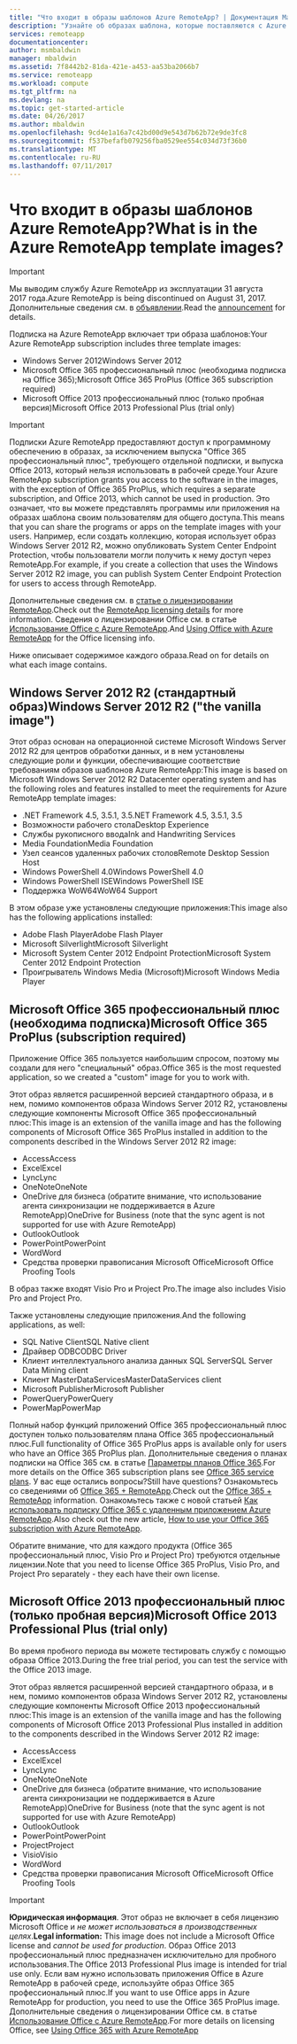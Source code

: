 ```yaml
---
title: "Что входит в образы шаблонов Azure RemoteApp? | Документация Майкрософт"
description: "Узнайте об образах шаблона, которые поставляются с Azure RemoteApp."
services: remoteapp
documentationcenter: 
author: msmbaldwin
manager: mbaldwin
ms.assetid: 7f8442b2-81da-421e-a453-aa53ba2066b7
ms.service: remoteapp
ms.workload: compute
ms.tgt_pltfrm: na
ms.devlang: na
ms.topic: get-started-article
ms.date: 04/26/2017
ms.author: mbaldwin
ms.openlocfilehash: 9cd4e1a16a7c42bd00d9e543d7b62b72e9de3fc8
ms.sourcegitcommit: f537befafb079256fba0529ee554c034d73f36b0
ms.translationtype: MT
ms.contentlocale: ru-RU
ms.lasthandoff: 07/11/2017
---
```

# <a name="what-is-in-the-azure-remoteapp-template-images"></a><span data-ttu-id="e9427-104">Что входит в образы шаблонов Azure RemoteApp?</span><span class="sxs-lookup"><span data-stu-id="e9427-104">What is in the Azure RemoteApp template images?</span></span>
> [!IMPORTANT]
> <span data-ttu-id="e9427-105">Мы выводим службу Azure RemoteApp из эксплуатации 31 августа 2017 года.</span><span class="sxs-lookup"><span data-stu-id="e9427-105">Azure RemoteApp is being discontinued on August 31, 2017.</span></span> <span data-ttu-id="e9427-106">Дополнительные сведения см. в [объявлении](https://go.microsoft.com/fwlink/?linkid=821148).</span><span class="sxs-lookup"><span data-stu-id="e9427-106">Read the [announcement](https://go.microsoft.com/fwlink/?linkid=821148) for details.</span></span>
> 
> 

<span data-ttu-id="e9427-107">Подписка на Azure RemoteApp включает три образа шаблонов:</span><span class="sxs-lookup"><span data-stu-id="e9427-107">Your Azure RemoteApp subscription includes three template images:</span></span>

* <span data-ttu-id="e9427-108">Windows Server 2012</span><span class="sxs-lookup"><span data-stu-id="e9427-108">Windows Server 2012</span></span>
* <span data-ttu-id="e9427-109">Microsoft Office 365 профессиональный плюс (необходима подписка на Office 365);</span><span class="sxs-lookup"><span data-stu-id="e9427-109">Microsoft Office 365 ProPlus (Office 365 subscription required)</span></span>
* <span data-ttu-id="e9427-110">Microsoft Office 2013 профессиональный плюс (только пробная версия)</span><span class="sxs-lookup"><span data-stu-id="e9427-110">Microsoft Office 2013 Professional Plus (trial only)</span></span>

> [!IMPORTANT]
> <span data-ttu-id="e9427-111">Подписки Azure RemoteApp предоставляют доступ к программному обеспечению в образах, за исключением выпуска "Office 365 профессиональный плюс", требующего отдельной подписки, и выпуска Office 2013, который нельзя использовать в рабочей среде.</span><span class="sxs-lookup"><span data-stu-id="e9427-111">Your Azure RemoteApp subscription grants you access to the software in the images, with the exception of Office 365 ProPlus, which requires a separate subscription, and Office 2013, which cannot be used in production.</span></span> <span data-ttu-id="e9427-112">Это означает, что вы можете представлять программы или приложения на образах шаблона своим пользователям для общего доступа.</span><span class="sxs-lookup"><span data-stu-id="e9427-112">This means that you can share the programs or apps on the template images with your users.</span></span> <span data-ttu-id="e9427-113">Например, если создать коллекцию, которая использует образ Windows Server 2012 R2, можно опубликовать System Center Endpoint Protection, чтобы пользователи могли получить к нему доступ через RemoteApp.</span><span class="sxs-lookup"><span data-stu-id="e9427-113">For example, if you create a collection that uses the Windows Server 2012 R2 image, you can publish System Center Endpoint Protection for users to access through RemoteApp.</span></span>
> 
> <span data-ttu-id="e9427-114">Дополнительные сведения см. в [статье о лицензировании RemoteApp](remoteapp-licensing.md).</span><span class="sxs-lookup"><span data-stu-id="e9427-114">Check out the [RemoteApp licensing details](remoteapp-licensing.md) for more information.</span></span> <span data-ttu-id="e9427-115">Сведения о лицензировании Office см. в статье [Использование Office с Azure RemoteApp](remoteapp-o365.md).</span><span class="sxs-lookup"><span data-stu-id="e9427-115">And [Using Office with Azure RemoteApp](remoteapp-o365.md) for the Office licensing info.</span></span>
> 
> 

<span data-ttu-id="e9427-116">Ниже описывает содержимое каждого образа.</span><span class="sxs-lookup"><span data-stu-id="e9427-116">Read on for details on what each image contains.</span></span>

## <a name="windows-server-2012-r2--the-vanilla-image"></a><span data-ttu-id="e9427-117">Windows Server 2012 R2 (стандартный образ)</span><span class="sxs-lookup"><span data-stu-id="e9427-117">Windows Server 2012 R2  ("the vanilla image")</span></span>
<span data-ttu-id="e9427-118">Этот образ основан на операционной системе Microsoft Windows Server 2012 R2 для центров обработки данных, и в нем установлены следующие роли и функции, обеспечивающие соответствие требованиям образов шаблонов Azure RemoteApp:</span><span class="sxs-lookup"><span data-stu-id="e9427-118">This image is based on Microsoft Windows Server 2012 R2 Datacenter operating system and has the following roles and features installed to meet the requirements for Azure RemoteApp template images:</span></span>

* <span data-ttu-id="e9427-119">.NET Framework 4.5, 3.5.1, 3.5</span><span class="sxs-lookup"><span data-stu-id="e9427-119">.NET Framework 4.5, 3.5.1, 3.5</span></span>
* <span data-ttu-id="e9427-120">Возможности рабочего стола</span><span class="sxs-lookup"><span data-stu-id="e9427-120">Desktop Experience</span></span>
* <span data-ttu-id="e9427-121">Службы рукописного ввода</span><span class="sxs-lookup"><span data-stu-id="e9427-121">Ink and Handwriting Services</span></span>
* <span data-ttu-id="e9427-122">Media Foundation</span><span class="sxs-lookup"><span data-stu-id="e9427-122">Media Foundation</span></span>
* <span data-ttu-id="e9427-123">Узел сеансов удаленных рабочих столов</span><span class="sxs-lookup"><span data-stu-id="e9427-123">Remote Desktop Session Host</span></span>
* <span data-ttu-id="e9427-124">Windows PowerShell 4.0</span><span class="sxs-lookup"><span data-stu-id="e9427-124">Windows PowerShell 4.0</span></span>
* <span data-ttu-id="e9427-125">Windows PowerShell ISE</span><span class="sxs-lookup"><span data-stu-id="e9427-125">Windows PowerShell ISE</span></span>
* <span data-ttu-id="e9427-126">Поддержка WoW64</span><span class="sxs-lookup"><span data-stu-id="e9427-126">WoW64 Support</span></span>

<span data-ttu-id="e9427-127">В этом образе уже установлены следующие приложения:</span><span class="sxs-lookup"><span data-stu-id="e9427-127">This image also has the following applications installed:</span></span>

* <span data-ttu-id="e9427-128">Adobe Flash Player</span><span class="sxs-lookup"><span data-stu-id="e9427-128">Adobe Flash Player</span></span>
* <span data-ttu-id="e9427-129">Microsoft Silverlight</span><span class="sxs-lookup"><span data-stu-id="e9427-129">Microsoft Silverlight</span></span>
* <span data-ttu-id="e9427-130">Microsoft System Center 2012 Endpoint Protection</span><span class="sxs-lookup"><span data-stu-id="e9427-130">Microsoft System Center 2012 Endpoint Protection</span></span>
* <span data-ttu-id="e9427-131">Проигрыватель Windows Media (Microsoft)</span><span class="sxs-lookup"><span data-stu-id="e9427-131">Microsoft Windows Media Player</span></span>

## <a name="microsoft-office-365-proplus-subscription-required"></a><span data-ttu-id="e9427-132">Microsoft Office 365 профессиональный плюс (необходима подписка)</span><span class="sxs-lookup"><span data-stu-id="e9427-132">Microsoft Office 365 ProPlus (subscription required)</span></span>
<span data-ttu-id="e9427-133">Приложение Office 365 пользуется наибольшим спросом, поэтому мы создали для него "специальный" образ.</span><span class="sxs-lookup"><span data-stu-id="e9427-133">Office 365 is the most requested application, so we created a "custom" image for you to work with.</span></span>

<span data-ttu-id="e9427-134">Этот образ является расширенной версией стандартного образа, и в нем, помимо компонентов образа Windows Server 2012 R2, установлены следующие компоненты Microsoft Office 365 профессиональный плюс:</span><span class="sxs-lookup"><span data-stu-id="e9427-134">This image is an extension of the vanilla image and has the following components of Microsoft Office 365 ProPlus installed in addition to the components described in the Windows Server 2012 R2 image:</span></span>

* <span data-ttu-id="e9427-135">Access</span><span class="sxs-lookup"><span data-stu-id="e9427-135">Access</span></span>
* <span data-ttu-id="e9427-136">Excel</span><span class="sxs-lookup"><span data-stu-id="e9427-136">Excel</span></span>
* <span data-ttu-id="e9427-137">Lync</span><span class="sxs-lookup"><span data-stu-id="e9427-137">Lync</span></span>
* <span data-ttu-id="e9427-138">OneNote</span><span class="sxs-lookup"><span data-stu-id="e9427-138">OneNote</span></span>
* <span data-ttu-id="e9427-139">OneDrive для бизнеса (обратите внимание, что использование агента синхронизации не поддерживается в Azure RemoteApp)</span><span class="sxs-lookup"><span data-stu-id="e9427-139">OneDrive for Business (note that the sync agent is not supported for use with Azure RemoteApp)</span></span>
* <span data-ttu-id="e9427-140">Outlook</span><span class="sxs-lookup"><span data-stu-id="e9427-140">Outlook</span></span>
* <span data-ttu-id="e9427-141">PowerPoint</span><span class="sxs-lookup"><span data-stu-id="e9427-141">PowerPoint</span></span>
* <span data-ttu-id="e9427-142">Word</span><span class="sxs-lookup"><span data-stu-id="e9427-142">Word</span></span>
* <span data-ttu-id="e9427-143">Средства проверки правописания Microsoft Office</span><span class="sxs-lookup"><span data-stu-id="e9427-143">Microsoft Office Proofing Tools</span></span>

<span data-ttu-id="e9427-144">В образ также входят Visio Pro и Project Pro.</span><span class="sxs-lookup"><span data-stu-id="e9427-144">The image also includes Visio Pro and Project Pro.</span></span>

<span data-ttu-id="e9427-145">Также установлены следующие приложения.</span><span class="sxs-lookup"><span data-stu-id="e9427-145">And the following applications, as well:</span></span>

* <span data-ttu-id="e9427-146">SQL Native Client</span><span class="sxs-lookup"><span data-stu-id="e9427-146">SQL Native client</span></span>
* <span data-ttu-id="e9427-147">Драйвер ODBC</span><span class="sxs-lookup"><span data-stu-id="e9427-147">ODBC Driver</span></span>
* <span data-ttu-id="e9427-148">Клиент интеллектуального анализа данных SQL Server</span><span class="sxs-lookup"><span data-stu-id="e9427-148">SQL Server Data Mining client</span></span>
* <span data-ttu-id="e9427-149">Клиент MasterDataServices</span><span class="sxs-lookup"><span data-stu-id="e9427-149">MasterDataServices client</span></span>
* <span data-ttu-id="e9427-150">Microsoft Publisher</span><span class="sxs-lookup"><span data-stu-id="e9427-150">Microsoft Publisher</span></span>
* <span data-ttu-id="e9427-151">PowerQuery</span><span class="sxs-lookup"><span data-stu-id="e9427-151">PowerQuery</span></span>
* <span data-ttu-id="e9427-152">PowerMap</span><span class="sxs-lookup"><span data-stu-id="e9427-152">PowerMap</span></span>

<span data-ttu-id="e9427-153">Полный набор функций приложений Office 365 профессиональный плюс доступен только пользователям плана Office 365 профессиональный плюс.</span><span class="sxs-lookup"><span data-stu-id="e9427-153">Full functionality of Office 365 ProPlus apps is available only for users who have an Office 365 ProPlus plan.</span></span> <span data-ttu-id="e9427-154">Дополнительные сведения о планах подписки на Office 365 см. в статье [Параметры планов Office 365](http://technet.microsoft.com/library/office-365-plan-options.aspx).</span><span class="sxs-lookup"><span data-stu-id="e9427-154">For more details on the Office 365 subscription plans see [Office 365 service plans](http://technet.microsoft.com/library/office-365-plan-options.aspx).</span></span> <span data-ttu-id="e9427-155">У вас еще остались вопросы?</span><span class="sxs-lookup"><span data-stu-id="e9427-155">Still have questions?</span></span> <span data-ttu-id="e9427-156">Ознакомьтесь со сведениями об [Office 365 + RemoteApp](remoteapp-o365.md).</span><span class="sxs-lookup"><span data-stu-id="e9427-156">Check out the [Office 365 + RemoteApp](remoteapp-o365.md) information.</span></span> <span data-ttu-id="e9427-157">Ознакомьтесь также с новой статьей [Как использовать подписку Office 365 с удаленным приложением Azure RemoteApp](remoteapp-officesubscription.md).</span><span class="sxs-lookup"><span data-stu-id="e9427-157">Also check out the new article, [How to use your Office 365 subscription with Azure RemoteApp](remoteapp-officesubscription.md).</span></span>

<span data-ttu-id="e9427-158">Обратите внимание, что для каждого продукта (Office 365 профессиональный плюс, Visio Pro и Project Pro) требуются отдельные лицензии.</span><span class="sxs-lookup"><span data-stu-id="e9427-158">Note that you need to license Office 365 ProPlus, Visio Pro, and Project Pro separately - they each have their own license.</span></span>

## <a name="microsoft-office-2013-professional-plus-trial-only"></a><span data-ttu-id="e9427-159">Microsoft Office 2013 профессиональный плюс (только пробная версия)</span><span class="sxs-lookup"><span data-stu-id="e9427-159">Microsoft Office 2013 Professional Plus (trial only)</span></span>
<span data-ttu-id="e9427-160">Во время пробного периода вы можете тестировать службу с помощью образа Office 2013.</span><span class="sxs-lookup"><span data-stu-id="e9427-160">During the free trial period, you can test the service with the Office 2013 image.</span></span>

<span data-ttu-id="e9427-161">Этот образ является расширенной версией стандартного образа, и в нем, помимо компонентов образа Windows Server 2012 R2, установлены следующие компоненты Microsoft Office 2013 профессиональный плюс:</span><span class="sxs-lookup"><span data-stu-id="e9427-161">This image is an extension of the vanilla image and has the following components of Microsoft Office 2013 Professional Plus installed in addition to the components described in the Windows Server 2012 R2 image:</span></span>

* <span data-ttu-id="e9427-162">Access</span><span class="sxs-lookup"><span data-stu-id="e9427-162">Access</span></span>
* <span data-ttu-id="e9427-163">Excel</span><span class="sxs-lookup"><span data-stu-id="e9427-163">Excel</span></span>
* <span data-ttu-id="e9427-164">Lync</span><span class="sxs-lookup"><span data-stu-id="e9427-164">Lync</span></span>
* <span data-ttu-id="e9427-165">OneNote</span><span class="sxs-lookup"><span data-stu-id="e9427-165">OneNote</span></span>
* <span data-ttu-id="e9427-166">OneDrive для бизнеса (обратите внимание, что использование агента синхронизации не поддерживается в Azure RemoteApp)</span><span class="sxs-lookup"><span data-stu-id="e9427-166">OneDrive for Business (note that the sync agent is not supported for use with Azure RemoteApp)</span></span>
* <span data-ttu-id="e9427-167">Outlook</span><span class="sxs-lookup"><span data-stu-id="e9427-167">Outlook</span></span>
* <span data-ttu-id="e9427-168">PowerPoint</span><span class="sxs-lookup"><span data-stu-id="e9427-168">PowerPoint</span></span>
* <span data-ttu-id="e9427-169">Project</span><span class="sxs-lookup"><span data-stu-id="e9427-169">Project</span></span>
* <span data-ttu-id="e9427-170">Visio</span><span class="sxs-lookup"><span data-stu-id="e9427-170">Visio</span></span>
* <span data-ttu-id="e9427-171">Word</span><span class="sxs-lookup"><span data-stu-id="e9427-171">Word</span></span>
* <span data-ttu-id="e9427-172">Средства проверки правописания Microsoft Office</span><span class="sxs-lookup"><span data-stu-id="e9427-172">Microsoft Office Proofing Tools</span></span>

> [!IMPORTANT]
> <span data-ttu-id="e9427-173">**Юридическая информация**. Этот образ не включает в себя лицензию Microsoft Office и *не может использоваться в производственных целях*.</span><span class="sxs-lookup"><span data-stu-id="e9427-173">**Legal information:** This image does not include a Microsoft Office license and *cannot be used for production*.</span></span> <span data-ttu-id="e9427-174">Образ Office 2013 профессиональный плюс предназначен исключительно для пробного использования.</span><span class="sxs-lookup"><span data-stu-id="e9427-174">The Office 2013 Professional Plus image is intended for trial use only.</span></span> <span data-ttu-id="e9427-175">Если вам нужно использовать приложения Office в Azure RemoteApp в рабочей среде, используйте образ Office 365 профессиональный плюс.</span><span class="sxs-lookup"><span data-stu-id="e9427-175">If you want to use Office apps in Azure RemoteApp for production, you need to use the Office 365 ProPlus image.</span></span> <span data-ttu-id="e9427-176">Дополнительные сведения о лицензировании Office см. в статье [Использование Office с Azure RemoteApp](remoteapp-o365.md).</span><span class="sxs-lookup"><span data-stu-id="e9427-176">For more details on licensing Office, see [Using Office 365 with Azure RemoteApp](remoteapp-o365.md)</span></span>
> 
> 

